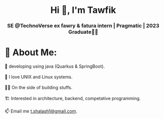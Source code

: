 <h1 align="center">Hi 👋, I'm Tawfik</h1>
<h3 align="center"> SE @TechnoVerse ex fawry & fatura intern | Pragmatic | 2023 Graduate🎉🎉</h3>

# 💫 About Me:
🌱 developing using java (Quarkus & SpringBoot). 
<br><br>🐧 I love UNIX and Linux systems.
<br><br>🐱‍👤 On the side of building stuffs.
<br><br>🏗  Interested in architecture, backend, competative programming.
<br><br>📫 Email me t.shalash1@gmail.com.
<br>
